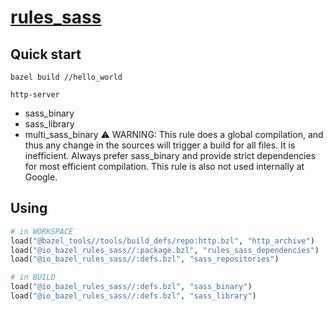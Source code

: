 [rules_sass](https://github.com/bazelbuild/rules_sass/blob/master/README.md)
================================================================================

Quick start
--------------------------------------------------------------------------------
`bazel build //hello_world`

`http-server`

- sass_binary
- sass_library
- multi_sass_binary ⚠️ WARNING: This rule does a global compilation, and thus any change in the sources will trigger a build for all files. It is inefficient. Always prefer sass_binary and provide strict dependencies for most efficient compilation. This rule is also not used internally at Google.

## Using
```python
# in WORKSPACE
load("@bazel_tools//tools/build_defs/repo:http.bzl", "http_archive")
load("@io_bazel_rules_sass//:package.bzl", "rules_sass_dependencies")
load("@io_bazel_rules_sass//:defs.bzl", "sass_repositories")

# in BUILD
load("@io_bazel_rules_sass//:defs.bzl", "sass_binary")
load("@io_bazel_rules_sass//:defs.bzl", "sass_library")
```
